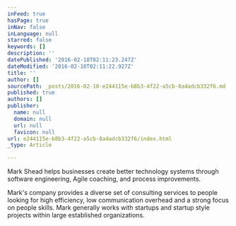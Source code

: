 ```yaml
---
inFeed: true
hasPage: true
inNav: false
inLanguage: null
starred: false
keywords: []
description: ''
datePublished: '2016-02-18T02:11:23.247Z'
dateModified: '2016-02-18T02:11:22.927Z'
title: ''
author: []
sourcePath: _posts/2016-02-18-e244115e-b8b3-4f22-a5cb-8a4adcb332f6.md
published: true
authors: []
publisher:
  name: null
  domain: null
  url: null
  favicon: null
url: e244115e-b8b3-4f22-a5cb-8a4adcb332f6/index.html
_type: Article

---
```

Mark Shead helps businesses create better technology systems through software engineering, Agile coaching, and process improvements.

Mark's company provides a diverse set of consulting services to people looking for high efficiency, low communication overhead and a strong focus on people skills. Mark generally works with startups and startup style projects within large established organizations.